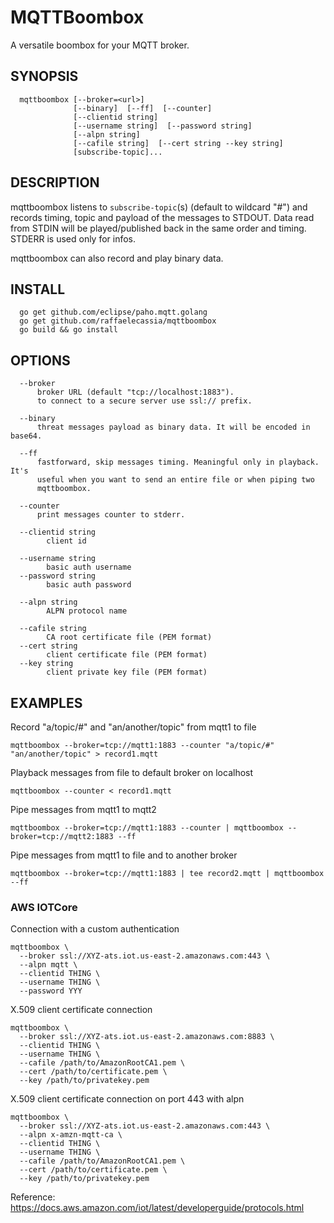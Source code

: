 # MQTTBoombox
A versatile boombox for your MQTT broker.

## SYNOPSIS
```
  mqttboombox [--broker=<url>]
              [--binary]  [--ff]  [--counter]
              [--clientid string]
              [--username string]  [--password string]
              [--alpn string]
              [--cafile string]  [--cert string --key string]
              [subscribe-topic]...
```

## DESCRIPTION
mqttboombox listens to `subscribe-topic`(s) (default to wildcard "#") and records
timing, topic and payload of the messages to STDOUT. Data read from STDIN will
be played/published back in the same order and timing. STDERR is used only for
infos.

mqttboombox can also record and play binary data.

## INSTALL
```
  go get github.com/eclipse/paho.mqtt.golang
  go get github.com/raffaelecassia/mqttboombox
  go build && go install
```

## OPTIONS
```
  --broker 
      broker URL (default "tcp://localhost:1883").
      to connect to a secure server use ssl:// prefix.

  --binary
      threat messages payload as binary data. It will be encoded in base64.

  --ff
      fastforward, skip messages timing. Meaningful only in playback. It's
      useful when you want to send an entire file or when piping two
      mqttboombox.

  --counter
      print messages counter to stderr.

  --clientid string
    	client id

  --username string
    	basic auth username
  --password string
    	basic auth password

  --alpn string
    	ALPN protocol name

  --cafile string
    	CA root certificate file (PEM format)
  --cert string
    	client certificate file (PEM format)
  --key string
    	client private key file (PEM format)
```

## EXAMPLES

Record "a/topic/#" and "an/another/topic" from mqtt1 to file
```
mqttboombox --broker=tcp://mqtt1:1883 --counter "a/topic/#" "an/another/topic" > record1.mqtt
```

Playback messages from file to default broker on localhost
```
mqttboombox --counter < record1.mqtt
```

Pipe messages from mqtt1 to mqtt2
```
mqttboombox --broker=tcp://mqtt1:1883 --counter | mqttboombox --broker=tcp://mqtt2:1883 --ff
```

Pipe messages from mqtt1 to file and to another broker
```
mqttboombox --broker=tcp://mqtt1:1883 | tee record2.mqtt | mqttboombox --ff
```

### AWS IOTCore

Connection with a custom authentication
```
mqttboombox \
  --broker ssl://XYZ-ats.iot.us-east-2.amazonaws.com:443 \
  --alpn mqtt \
  --clientid THING \
  --username THING \
  --password YYY
```

X.509 client certificate connection
```
mqttboombox \
  --broker ssl://XYZ-ats.iot.us-east-2.amazonaws.com:8883 \
  --clientid THING \
  --username THING \
  --cafile /path/to/AmazonRootCA1.pem \
  --cert /path/to/certificate.pem \
  --key /path/to/privatekey.pem
```

X.509 client certificate connection on port 443 with alpn
```
mqttboombox \
  --broker ssl://XYZ-ats.iot.us-east-2.amazonaws.com:443 \
  --alpn x-amzn-mqtt-ca \
  --clientid THING \
  --username THING \
  --cafile /path/to/AmazonRootCA1.pem \
  --cert /path/to/certificate.pem \
  --key /path/to/privatekey.pem
```

Reference: https://docs.aws.amazon.com/iot/latest/developerguide/protocols.html

